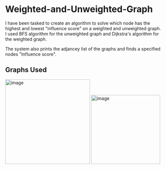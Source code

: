 # Weighted-and-Unweighted-Graph

I have been tasked to create an algorithm to solve which node has the highest and lowest "influence score" on a weighted and unweighted graph. I used BFS algorithm for the unweighted graph and Dijkstra's algorithm for the weighted graph.

The system also prints the adjancey list of the graphs and finds a specified nodes "Influence score".

## Graphs Used
<img width="270" alt="image" src="https://github.com/user-attachments/assets/de2eea76-f04d-4f58-9ac1-688030ed2354" /> <img width="220" alt="image" src="https://github.com/user-attachments/assets/e87ff038-28ba-4ac6-8a28-625adbeb0dfb" />
